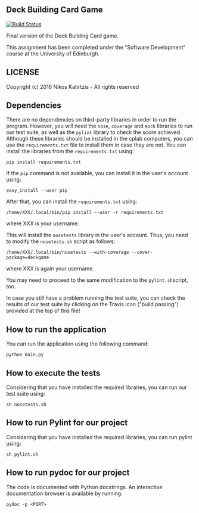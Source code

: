 Deck Building Card Game 
-------------------------------
[![Build Status](https://travis-ci.com/nikos912000/sd-card-game.svg?token=zU6ptnBBwDGu1jzbrQNz&branch=master)](https://travis-ci.com/nikos912000/sd-card-game)

Final version of the Deck Building Card game. 

This assignment has been completed under the "Software Development" course at the University of Edinburgh.

## LICENSE
Copyright (c) 2016 Nikos Katirtzis - All rights reserved

## Dependencies
There are no dependencies on third-party libraries in order to run the program. However, you will need the `nose`, `coverage` and `mock` libraries to run our test suite, as well as the `pylint` library to check the score achieved. Although these libraries should be installed in the cplab computers, you can use the `requirements.txt` file to install them in case they are not. You can install the libraries from the `requirements.txt` using:

`pip install requirements.txt`

If the `pip` command is not available, you can install it in the user's account using:

`easy_install --user pip`

After that, you can install the `requirements.txt` using:

`/home/XXX/.local/bin/pip install --user -r requirements.txt`

where XXX is your username.

This will install the `nosetests` library in the user's account. Thus, you need to modify the `nosetests.sh` script as follows:

`/home/XXX/.local/bin/nosetests --with-coverage --cover-package=deckgame`

where XXX is again your username.

You may need to proceed to the same modification to the `pylint.sh`script, too.

In case you still have a problem running the test suite, you can check the results of our test suite by clicking on the Travis icon ("build passing") provided at the top of this file!


## How to run the application
You can run the application using the following command:

`python main.py`

## How to execute the tests
Considering that you have installed the required libraries, you can run our test suite using:

`sh nosetests.sh`

## How to run Pylint for our project
Considering that you have installed the required libraries, you can run pylint using:

`sh pylint.sh`

## How to run pydoc for our project
The code is documented with Python docstrings. An interactive documentation browser is available by running:

`pydoc -p <PORT>`
